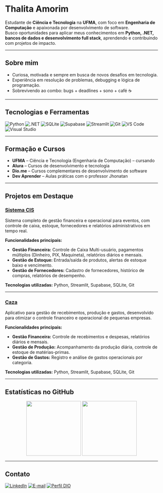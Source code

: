 # Thalita Amorim

Estudante de **Ciência e Tecnologia** na **UFMA**, com foco em **Engenharia de Computação** e apaixonada por desenvolvimento de software.  
Busco oportunidades para aplicar meus conhecimentos em **Python, .NET, bancos de dados e desenvolvimento full stack**, aprendendo e contribuindo com projetos de impacto.

---

## Sobre mim

- Curiosa, motivada e sempre em busca de novos desafios em tecnologia.  
- Experiência em resolução de problemas, debugging e lógica de programação.  
- Sobrevivendo ao combo: bugs + deadlines + sono + café ☕  

---

## Tecnologias e Ferramentas

![Python](https://img.shields.io/badge/Python-3670A0?style=for-the-badge&logo=python&logoColor=ffdd54)
![.NET](https://img.shields.io/badge/.NET-512BD4?style=for-the-badge&logo=.net&logoColor=white)
![SQLite](https://img.shields.io/badge/SQLite-003B57?style=for-the-badge&logo=sqlite&logoColor=white)
![Supabase](https://img.shields.io/badge/Supabase-3ECF8E?style=for-the-badge&logo=supabase&logoColor=white)
![Streamlit](https://img.shields.io/badge/Streamlit-FF4B4B?style=for-the-badge&logo=streamlit&logoColor=white)
![Git](https://img.shields.io/badge/Git-E44C30?style=for-the-badge&logo=git&logoColor=white)
![VS Code](https://img.shields.io/badge/VS_Code-007ACC?style=for-the-badge&logo=visual-studio-code&logoColor=white)
![Visual Studio](https://img.shields.io/badge/Visual_Studio-5C2D91?style=for-the-badge&logo=visual-studio&logoColor=white)

---

## Formação e Cursos

- **UFMA** – Ciência e Tecnologia (Engenharia de Computação) – cursando  
- **Alura** – Cursos de desenvolvimento e tecnologia  
- **Dio.me** – Cursos complementares de desenvolvimento de software  
- **Dev Aprender** – Aulas práticas com o professor Jhonatan  

---

## Projetos em Destaque

### [Sistema CIS](https://github.com/thalitamamorim/Sistema-CIS)

Sistema completo de gestão financeira e operacional para eventos, com controle de caixa, estoque, fornecedores e relatórios administrativos em tempo real.

**Funcionalidades principais:**

- **Gestão Financeira:** Controle de Caixa Multi-usuário, pagamentos múltiplos (Dinheiro, PIX, Maquineta), relatórios diários e mensais.  
- **Gestão de Estoque:** Entrada/saída de produtos, alertas de estoque baixo e vencimento.  
- **Gestão de Fornecedores:** Cadastro de fornecedores, histórico de compras, relatórios de desempenho.  

**Tecnologias utilizadas:** Python, Streamlit, Supabase, SQLite, Git

---

### [Caza](https://github.com/thalitamamorim/Caza)

Aplicativo para gestão de recebimentos, produção e gastos, desenvolvido para otimizar o controle financeiro e operacional de pequenas empresas.

**Funcionalidades principais:**

- **Gestão Financeira:** Controle de recebimentos e despesas, relatórios diários e mensais.  
- **Gestão de Produção:** Acompanhamento da produção diária, controle de estoque de matérias-primas.  
- **Gestão de Gastos:** Registro e análise de gastos operacionais por categoria.  

**Tecnologias utilizadas:** Python, Streamlit, Supabase, SQLite, Git

---

## Estatísticas no GitHub

<div align="center">
  <img height="180em" src="https://github-readme-stats.vercel.app/api?username=thalitamamorim&show_icons=true&theme=radical&include_all_commits=true&count_private=true" />
  <img height="180em" src="https://github-readme-stats.vercel.app/api/top-langs/?username=thalitamamorim&layout=compact&langs_count=7&theme=radical" />
</div>

---

## Contato

[![LinkedIn](https://img.shields.io/badge/linkedin-%230077B5.svg?style=for-the-badge&logo=linkedin&logoColor=white)](https://www.linkedin.com/in/thalita-amorim-a10b042a9/)
[![E-mail](https://img.shields.io/badge/-Email-000?style=for-the-badge&logo=microsoft-outlook&logoColor=white)](mailto:thalita.muniz.amorim@gmail.com)
[![Perfil DIO](https://img.shields.io/badge/-Meu%20Perfil%20na%20DIO-000000?style=for-the-badge&logo=gitbook&logoColor=white)](https://www.dio.me/users/thalitam_amorim)


